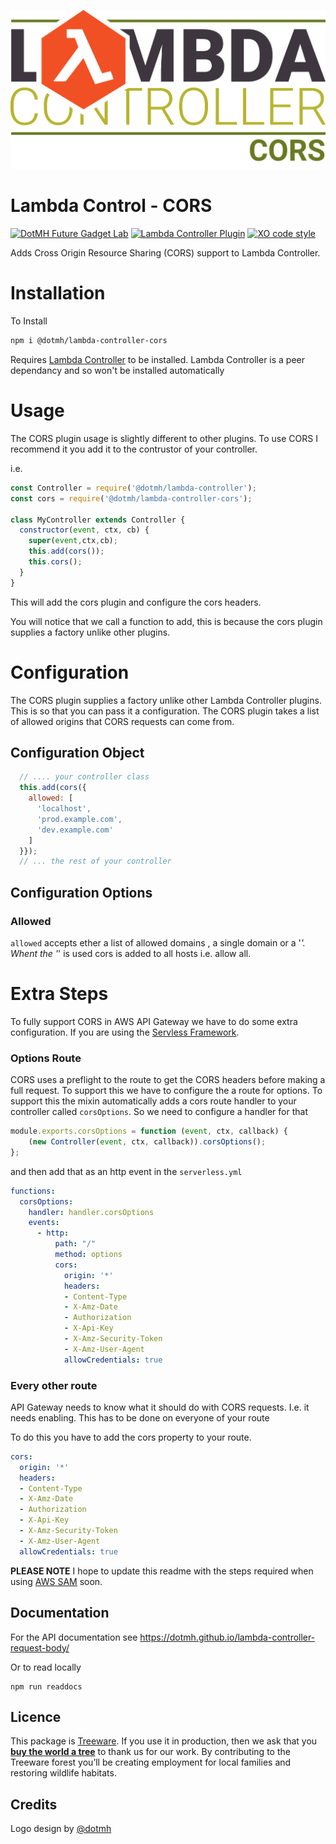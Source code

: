 ![Lambda Controller Logo](logo.svg)

Lambda Control - CORS
=====================
[![DotMH Future Gadget Lab](https://img.shields.io/badge/DotMH-.dev-red.svg?style=flat-square)](https://www.dotmh.io)
[![Lambda Controller Plugin](https://img.shields.io/badge/Plugin-λ%20Controller-red.svg?style=flat-square&color=F15024)](https://github.com/dotmh/lambda-controller)
[![XO code style](https://img.shields.io/badge/code_style-XO-5ed9c7.svg?style=flat-square)](https://github.com/xojs/xo)

Adds Cross Origin Resource Sharing (CORS) support to Lambda Controller. 

Installation
============

To Install

```sh
npm i @dotmh/lambda-controller-cors
```

Requires [Lambda Controller](https://github.com/dotmh/lambda-controller) to be installed. Lambda Controller is a peer dependancy and so won't be installed automatically

Usage
=====
The CORS plugin usage is slightly different to other plugins. To use CORS I recommend it you add it to the contrustor of your controller. 

i.e. 

```javascript
const Controller = require('@dotmh/lambda-controller');
const cors = require('@dotmh/lambda-controller-cors');

class MyController extends Controller {
  constructor(event, ctx, cb) {
    super(event,ctx,cb);
    this.add(cors());
    this.cors();
  }
}
```

This will add the cors plugin and configure the cors headers. 

You will notice that we call a function to add, this is because the cors plugin supplies a factory unlike other plugins. 

Configuration
=============
The CORS plugin supplies a factory unlike other Lambda Controller plugins. This is so that you can pass it a configuration. The CORS plugin takes a list of allowed origins that CORS requests can come from. 

Configuration Object
--------------------

```javascript
  // .... your controller class 
  this.add(cors({
    allowed: [
      'localhost', 
      'prod.example.com',
      'dev.example.com'
    ]
  }});
  // ... the rest of your controller 
```

Configuration Options
---------------------

### Allowed

`allowed` accepts ether a list of allowed domains , a single domain or a '*'. Whent the '*' is used cors is added to all hosts i.e. allow all. 

Extra Steps
===========

To fully support CORS in AWS API Gateway we have to do some extra configuration. If you are using the [Servless Framework](https://www.serverless.com/open-source/).

### Options Route

CORS uses a preflight to the route to get the CORS headers before making a full request. To support this we have to configure the a route for options. To support this the mixin automatically adds a cors route handler to your controller called `corsOptions`. So we need to configure a handler for that 

```javascript
module.exports.corsOptions = function (event, ctx, callback) {
	(new Controller(event, ctx, callback)).corsOptions();
};
```

and then add that as an http event in the `serverless.yml`

```yaml
functions:
  corsOptions:
    handler: handler.corsOptions
    events:
      - http:
          path: "/"
          method: options
          cors:
            origin: '*'
            headers:
            - Content-Type
            - X-Amz-Date
            - Authorization
            - X-Api-Key
            - X-Amz-Security-Token
            - X-Amz-User-Agent
            allowCredentials: true
```

### Every other route

API Gateway needs to know what it should do with CORS requests. I.e. it needs enabling. This has to be done on everyone of your route

To do this you have to add the cors property to your route.

```yaml
cors:
  origin: '*'
  headers:
  - Content-Type
  - X-Amz-Date
  - Authorization
  - X-Api-Key
  - X-Amz-Security-Token
  - X-Amz-User-Agent
  allowCredentials: true
```

__PLEASE NOTE__ I hope to update this readme with the steps required when using [AWS SAM](https://aws.amazon.com/serverless/sam/) soon. 

Documentation
-------------
For the API documentation see <https://dotmh.github.io/lambda-controller-request-body/>

Or to read locally 

```
npm run readdocs
```

## Licence            

This package is [Treeware](https://treeware.earth). If you use it in production, then we ask that you [**buy the world a tree**](https://plant.treeware.earth/dotmh/lambda-controller-request-body) to thank us for our work. By contributing to the Treeware forest you’ll be creating employment for local families and restoring wildlife habitats.

Credits
-------

Logo design by [@dotmh](https://www.dotmh.io)
